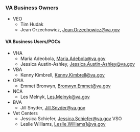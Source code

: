 ### VA Business Owners

- VEO
  - Tim Hudak
  - Jean Orzechowicz, Jean.Orzechowicz@va.gov

#### VA Business Users/POCs

- VHA
  - Maria Adeobola, Maria.Adebola@va.gov
  - Jessica Austin-Ashley, Jessica.Austin-Ashley@va.gov
- VBA
  - Kenny Kimbrell, Kenny.Kimbrell@va.gov
- OPIA
  - Emmet Bronwyn, Bronwyn.Emmet@va.gov
- NCA
  - Les Melnyk, Les.Melnyk@va.gov
- BVA
  - Jill Snyder, Jill.Snyder@va.gov
- Vet Centers
  - Jessica Schiefer, Jessica.Schiefer@va.gov
VSO
  - Leslie Williams, Leslie.Williams1@va.gov
